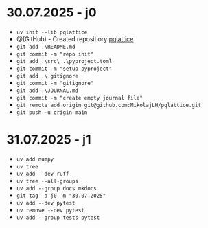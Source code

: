 # 30.07.2025 - j0
- `uv init --lib pqlattice`
- @(GitHub) - Created repositiory [pqlattice](https://github.com/MikolajLH/pqlattice)
- `git add .\README.md`  
- `git commit -m "repo init"`  
- `git add .\src\ .\pyproject.toml`
- `git commit -m "setup pyproject"`
- `git add .\.gitignore`
- `git commit -m "gitignore"`
- `git add .\JOURNAL.md`
- `git commit -m "create empty journal file"`
- `git remote add origin git@github.com:MikolajLH/pqlattice.git`
- `git push -u origin main`
# 31.07.2025 - j1
- `uv add numpy`
- `uv tree`
- `uv add --dev ruff`
- `uv tree --all-groups`
- `uv add --group docs mkdocs`
- `git tag -a j0 -m "30.07.2025"`
- `uv add --dev pytest`
- `uv remove --dev pytest`
- `uv add --group tests pytest`